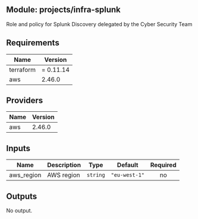 ## Module: projects/infra-splunk

Role and policy for Splunk Discovery delegated by the Cyber Security Team

## Requirements

| Name | Version |
|------|---------|
| terraform | = 0.11.14 |
| aws | 2.46.0 |

## Providers

| Name | Version |
|------|---------|
| aws | 2.46.0 |

## Inputs

| Name | Description | Type | Default | Required |
|------|-------------|------|---------|:--------:|
| aws\_region | AWS region | `string` | `"eu-west-1"` | no |

## Outputs

No output.

